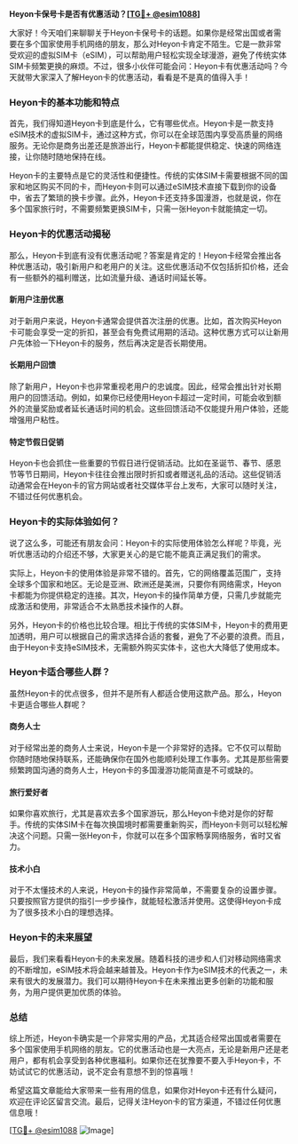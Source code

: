**Heyon卡保号卡是否有优惠活动？[[TG💪+ @esim1088](https://t.me/s/esim1088)]**

大家好！今天咱们来聊聊关于Heyon卡保号卡的话题。如果你是经常出国或者需要在多个国家使用手机网络的朋友，那么对Heyon卡肯定不陌生。它是一款非常受欢迎的虚拟SIM卡（eSIM），可以帮助用户轻松实现全球漫游，避免了传统实体SIM卡频繁更换的麻烦。不过，很多小伙伴可能会问：Heyon卡有优惠活动吗？今天就带大家深入了解Heyon卡的优惠活动，看看是不是真的值得入手！

### Heyon卡的基本功能和特点

首先，我们得知道Heyon卡到底是什么，它有哪些优点。Heyon卡是一款支持eSIM技术的虚拟SIM卡，通过这种方式，你可以在全球范围内享受高质量的网络服务。无论你是商务出差还是旅游出行，Heyon卡都能提供稳定、快速的网络连接，让你随时随地保持在线。

Heyon卡的主要特点是它的灵活性和便捷性。传统的实体SIM卡需要根据不同的国家和地区购买不同的卡，而Heyon卡则可以通过eSIM技术直接下载到你的设备中，省去了繁琐的换卡步骤。此外，Heyon卡还支持多国漫游，也就是说，你在多个国家旅行时，不需要频繁更换SIM卡，只需一张Heyon卡就能搞定一切。

### Heyon卡的优惠活动揭秘

那么，Heyon卡到底有没有优惠活动呢？答案是肯定的！Heyon卡经常会推出各种优惠活动，吸引新用户和老用户的关注。这些优惠活动不仅包括折扣价格，还会有一些额外的福利赠送，比如流量升级、通话时间延长等。

#### 新用户注册优惠

对于新用户来说，Heyon卡通常会提供首次注册的优惠。比如，首次购买Heyon卡可能会享受一定的折扣，甚至会有免费试用期的活动。这种优惠方式可以让新用户先体验一下Heyon卡的服务，然后再决定是否长期使用。

#### 长期用户回馈

除了新用户，Heyon卡也非常重视老用户的忠诚度。因此，经常会推出针对长期用户的回馈活动。例如，如果你已经使用Heyon卡超过一定时间，可能会收到额外的流量奖励或者延长通话时间的机会。这些回馈活动不仅能提升用户体验，还能增强用户粘性。

#### 特定节假日促销

Heyon卡也会抓住一些重要的节假日进行促销活动。比如在圣诞节、春节、感恩节等节日期间，Heyon卡往往会推出限时折扣或者赠送礼品的活动。这些促销活动通常会在Heyon卡的官方网站或者社交媒体平台上发布，大家可以随时关注，不错过任何优惠机会。

### Heyon卡的实际体验如何？

说了这么多，可能还有朋友会问：Heyon卡的实际使用体验怎么样呢？毕竟，光听优惠活动的介绍还不够，大家更关心的是它能不能真正满足我们的需求。

实际上，Heyon卡的使用体验是非常不错的。首先，它的网络覆盖范围广，支持全球多个国家和地区。无论是亚洲、欧洲还是美洲，只要你有网络需求，Heyon卡都能为你提供稳定的连接。其次，Heyon卡的操作简单方便，只需几步就能完成激活和使用，非常适合不太熟悉技术操作的人群。

另外，Heyon卡的价格也比较合理。相比于传统的实体SIM卡，Heyon卡的费用更加透明，用户可以根据自己的需求选择合适的套餐，避免了不必要的浪费。而且，由于Heyon卡支持eSIM技术，无需额外购买实体卡，这也大大降低了使用成本。

### Heyon卡适合哪些人群？

虽然Heyon卡的优点很多，但并不是所有人都适合使用这款产品。那么，Heyon卡更适合哪些人群呢？

#### 商务人士

对于经常出差的商务人士来说，Heyon卡是一个非常好的选择。它不仅可以帮助你随时随地保持联系，还能确保你在国外也能顺利处理工作事务。尤其是那些需要频繁跨国沟通的商务人士，Heyon卡的多国漫游功能简直是不可或缺的。

#### 旅行爱好者

如果你喜欢旅行，尤其是喜欢去多个国家游玩，那么Heyon卡绝对是你的好帮手。传统的实体SIM卡在每次换国境时都需要重新购买，而Heyon卡则可以轻松解决这个问题。只需一张Heyon卡，你就可以在多个国家畅享网络服务，省时又省力。

#### 技术小白

对于不太懂技术的人来说，Heyon卡的操作非常简单，不需要复杂的设置步骤。只要按照官方提供的指引一步步操作，就能轻松激活并使用。这使得Heyon卡成为了很多技术小白的理想选择。

### Heyon卡的未来展望

最后，我们来看看Heyon卡的未来发展。随着科技的进步和人们对移动网络需求的不断增加，eSIM技术将会越来越普及。Heyon卡作为eSIM技术的代表之一，未来有很大的发展潜力。我们可以期待Heyon卡在未来推出更多创新的功能和服务，为用户提供更加优质的体验。

### 总结

综上所述，Heyon卡确实是一个非常实用的产品，尤其适合经常出国或者需要在多个国家使用手机网络的朋友。它的优惠活动也是一大亮点，无论是新用户还是老用户，都有机会享受到各种优惠福利。如果你还在犹豫要不要入手Heyon卡，不妨试试它的优惠活动，说不定会有意想不到的惊喜哦！

希望这篇文章能给大家带来一些有用的信息，如果你对Heyon卡还有什么疑问，欢迎在评论区留言交流。最后，记得关注Heyon卡的官方渠道，不错过任何优惠信息哦！

[[TG💪+ @esim1088](https://t.me/s/esim1088) ![Image](https://i.postimg.cc/4NQfJmqS/Snipaste-2025-05-13-00-14-12.png)]